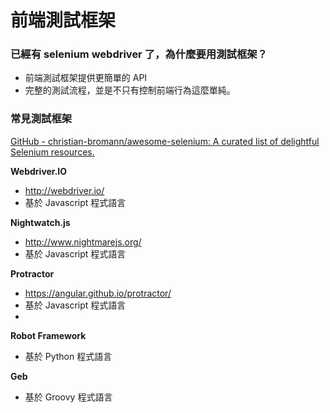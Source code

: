 # 前端測試框架

### 已經有 selenium webdriver 了，為什麼要用測試框架？

* 前端測試框架提供更簡單的 API
* 完整的測試流程，並是不只有控制前端行為這麼單純。

<!--
1. 我們應該把時間花在撰寫測試邏輯，而不是把時間花在測試程式的語法。
1. 撰寫測試程式 / 組織測試集合 / 產出測試報告 / 錯誤通知...
1. 
-->

### 常見測試框架

[GitHub - christian-bromann/awesome-selenium: A curated list of delightful Selenium resources.](https://github.com/christian-bromann/awesome-selenium)

**Webdriver.IO**

* <http://webdriver.io/>
* 基於 Javascript 程式語言

**Nightwatch.js**

* <http://www.nightmarejs.org/>
* 基於 Javascript 程式語言

**Protractor**

* <https://angular.github.io/protractor/>
* 基於 Javascript 程式語言
* 

**Robot Framework**

* 基於 Python 程式語言

**Geb**

* 基於 Groovy 程式語言